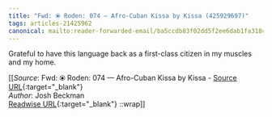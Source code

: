 ```yaml
---
title: "Fwd: ⦿ Roden: 074 — Afro-Cuban Kissa by Kissa (425929697)"
tags: articles-21425962
canonical: mailto:reader-forwarded-email/ba5ccdb83f02dd5f2ee6dab1fa318c89
---
```


Grateful to have this language back as a first-class citizen in my muscles and my home.


[[_Source_: Fwd: ⦿ Roden: 074 — Afro-Cuban Kissa by Kissa - [Source URL](mailto:reader-forwarded-email/ba5ccdb83f02dd5f2ee6dab1fa318c89){:target="_blank"}<br>
_Author_: Josh Beckman<br>
[Readwise URL](https://readwise.io/open/425929697){:target="_blank"}
::wrap]]